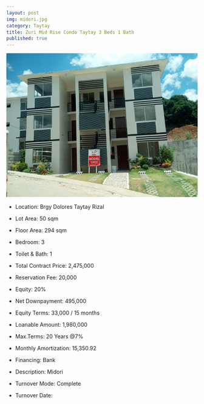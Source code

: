 ```yaml
---
layout: post
img: midori.jpg
category: Taytay
title: Zuri Mid Rise Condo Taytay 3 Beds 1 Bath
published: true
---
```


<span class="image featured"><img src="/images/midori.jpg" alt=""></span>



- Location: Brgy Dolores Taytay Rizal
- Lot Area: 50 sqm
- Floor Area: 294 sqm
- Bedroom: 3
- Toilet & Bath: 1


- Total Contract Price: 2,475,000
- Reservation Fee: 20,000
- Equity: 20%
- Net Downpayment: 495,000
- Equity Terms: 33,000 / 15 months
- Loanable Amount: 1,980,000
- Max.Terms: 20 Years @7%
- Monthly Amortization: 15,350.92
- Financing: Bank

- Description: Midori
- Turnover Mode: Complete
- Turnover Date: 